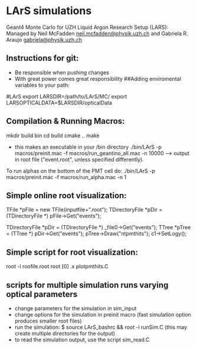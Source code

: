 # LArS simulations
 Geant4 Monte Carlo for UZH Liquid Argon Research Setup (LARS): 
 Managed by Neil McFadden neil.mcfadden@physik.uzh.ch and Gabriela R. Araujo gabriela@physik.uzh.ch

## Instructions for git:
- Be responsible when pushing changes
- With great power comes great responsibility
##Adding enviromental variables to your path:

#LArS
export LARSDIR=/path/to/LArS/MC/
export LARSOPTICALDATA=$LARSDIR/opticalData

## Compilation & Running Macros:
mkdir build bin
cd build
cmake ..
make
- this makes an executable in your /bin directory
./bin/LArS -p macros/preinit.mac -f macros/run_geantino_all.mac -n 10000
--> output in root file ("event.root", unless specified differently).

To run alphas on the bottom of the PMT cell do:
./bin/LArS -p macros/preinit.mac -f macros/run_alpha.mac -n 1

## Simple online root visualization: 
TFile *pFile = new TFile(inputfile+".root");
TDirectoryFile *pDir = (TDirectoryFile *) pFile->Get("events");

TDirectoryFile *pDir = (TDirectoryFile *) _file0->Get("events");
TTree *pTree = (TTree *) pDir->Get("events");
pTree->Draw("ntpmthits");
c1->SetLogy();

## Simple script for root visualization:
root -l roofile.root
root [0] .x plotpmthits.C

## scripts for multiple simulation runs varying optical parameters
 - change parameters for the simulation in sim_input
 - change options for the simulation in preinit macro (fast simulation option produces smaller root files)
 - run the simulation:
	 $ source LArS_bashrc && root -l runSim.C  (this may create multiple directories for the output)
 - to read the simulation output, use the script sim_read.C


